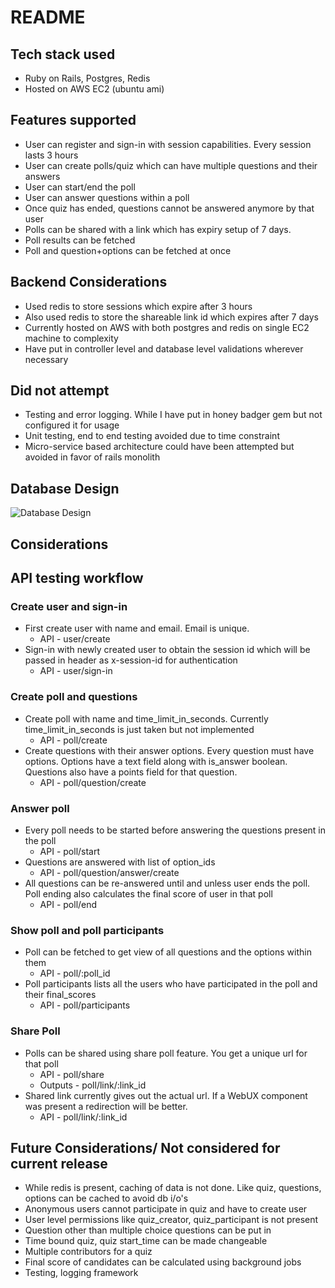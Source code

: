 # README

## Tech stack used
* Ruby on Rails, Postgres, Redis
* Hosted on AWS EC2 (ubuntu ami)

## Features supported
* User can register and sign-in with session capabilities. Every session lasts 3 hours
* User can create polls/quiz which can have multiple questions and their answers
* User can start/end the poll
* User can answer questions within a poll
* Once quiz has ended, questions cannot be answered anymore by that user
* Polls can be shared with a link which has expiry setup of 7 days. 
* Poll results can be fetched
* Poll and question+options can be fetched at once

## Backend Considerations
* Used redis to store sessions which expire after 3 hours
* Also used redis to store the shareable link id which expires after 7 days
* Currently hosted on AWS with both postgres and redis on single EC2 machine to complexity
* Have put in controller level and database level validations wherever necessary

## Did not attempt
* Testing and error logging. While I have put in honey badger gem but not configured it for usage
* Unit testing, end to end testing avoided due to time constraint 
* Micro-service based architecture could have been attempted but avoided in favor of rails monolith 

## Database Design

![Database Design](https://kroki.io/dbml/svg/eNqlk0tuwyAQhvc-BSfwAbrwIars0QQm6VS8CriJVPXuBTuOMXbUKN4x729-4ABHhawP6AP7aRgjyfqeZDoZ0Mi-wYsP8MlEDaQK20EIF-sll3TGEIuI8AgRJYfIIukUA-2Su3dy7f5tmsNA4KxS_xDkKq5IU-RkeEBhjQyMTMQz5nhegs_VL2Pwrz65yZqaZwjO5pTGI17L_Z1NTCXYSyT37mDCZX07C9ACyikQqNFkjSReC4qxTw1L4TaAHa1VCGaXcg58JEEOsgBL4Op2Ki1TMx95brsYiUaunScyoHgQ1uNekQeobYG3eDf0noo_g83S7aR6x9Pb-BXaaX43fs42TbtH5xfaTjp2t7IprX4-7WqBrm61mFDe5MMh68xH1KXQzyU9xfsHSxCwxA== "a title")


## Considerations


## API testing workflow

### Create user and sign-in


* First create user with name and email. Email is unique. 
  * API - user/create
* Sign-in with newly created user to obtain the session id which will be passed in header as x-session-id for authentication
  * API - user/sign-in

### Create poll and questions

* Create poll with name and time_limit_in_seconds. Currently time_limit_in_seconds is just taken but not implemented
  * API - poll/create
* Create questions with their answer options. Every question must have options. Options have a text field along with is_answer boolean. Questions also have a points field for that question. 
  * API - poll/question/create


### Answer poll

* Every poll needs to be started before answering the questions present in the poll
  * API - poll/start
* Questions are answered with list of option_ids
  * API - poll/question/answer/create
* All questions can be re-answered until and unless user ends the poll. Poll ending also calculates the final score of user in that poll
  * API - poll/end

### Show poll and poll participants
* Poll can be fetched to get view of all questions and the options within them
  * API - poll/:poll_id
* Poll participants lists all the users who have participated in the poll and their final_scores
  * API - poll/participants

### Share Poll
* Polls can be shared using share poll feature. You get a unique url for that poll
  * API - poll/share
  * Outputs - poll/link/:link_id
* Shared link currently gives out the actual url. If a WebUX component was present a redirection will be better. 
  * API - poll/link/:link_id
 
 
## Future Considerations/ Not considered for current release
* While redis is present, caching of data is not done. Like quiz, questions, options can be cached to avoid db i/o's
* Anonymous users cannot participate in quiz and have to create user
* User level permissions like quiz_creator, quiz_participant is not present
* Question other than multiple choice questions can be put in
* Time bound quiz, quiz start_time can be made changeable
* Multiple contributors for a quiz
* Final score of candidates can be calculated using background jobs 
* Testing, logging framework
